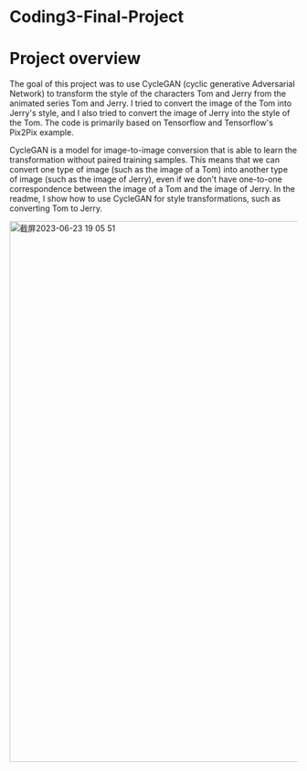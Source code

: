 # Coding3-Final-Project

# Project overview

The goal of this project was to use CycleGAN (cyclic generative Adversarial Network) to transform the style of the characters Tom and Jerry from the animated series Tom and Jerry. I tried to convert the image of the Tom into Jerry's style, and I also tried to convert the image of Jerry into the style of the Tom. The code is primarily based on Tensorflow and Tensorflow's Pix2Pix example.

CycleGAN is a model for image-to-image conversion that is able to learn the transformation without paired training samples. This means that we can convert one type of image (such as the image of a Tom) into another type of image (such as the image of Jerry), even if we don't have one-to-one correspondence between the image of a Tom and the image of Jerry. In the readme, I show how to use CycleGAN for style transformations, such as converting Tom to Jerry.

<img width="947" alt="截屏2023-06-23 19 05 51" src="https://github.com/22016759/Coding3-Final-Project/assets/119021236/2a564cc8-c02a-4902-a8b0-f2801c2e3152">


